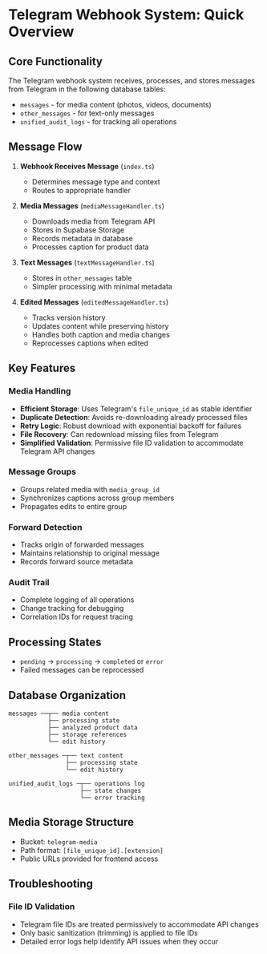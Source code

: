 
# Telegram Webhook System: Quick Overview

## Core Functionality

The Telegram webhook system receives, processes, and stores messages from Telegram in the following database tables:
- `messages` - for media content (photos, videos, documents)
- `other_messages` - for text-only messages
- `unified_audit_logs` - for tracking all operations

## Message Flow

1. **Webhook Receives Message** (`index.ts`)
   - Determines message type and context
   - Routes to appropriate handler

2. **Media Messages** (`mediaMessageHandler.ts`)
   - Downloads media from Telegram API
   - Stores in Supabase Storage
   - Records metadata in database
   - Processes caption for product data

3. **Text Messages** (`textMessageHandler.ts`)
   - Stores in `other_messages` table
   - Simpler processing with minimal metadata

4. **Edited Messages** (`editedMessageHandler.ts`)
   - Tracks version history
   - Updates content while preserving history
   - Handles both caption and media changes
   - Reprocesses captions when edited

## Key Features

### Media Handling
- **Efficient Storage**: Uses Telegram's `file_unique_id` as stable identifier
- **Duplicate Detection**: Avoids re-downloading already processed files
- **Retry Logic**: Robust download with exponential backoff for failures
- **File Recovery**: Can redownload missing files from Telegram
- **Simplified Validation**: Permissive file ID validation to accommodate Telegram API changes

### Message Groups
- Groups related media with `media_group_id`
- Synchronizes captions across group members
- Propagates edits to entire group

### Forward Detection
- Tracks origin of forwarded messages
- Maintains relationship to original message
- Records forward source metadata

### Audit Trail
- Complete logging of all operations
- Change tracking for debugging
- Correlation IDs for request tracing

## Processing States
- `pending` → `processing` → `completed` or `error`
- Failed messages can be reprocessed

## Database Organization

```
messages ──┬── media content
           ├── processing state
           ├── analyzed product data
           ├── storage references
           └── edit history

other_messages ─┬── text content
                ├── processing state
                └── edit history

unified_audit_logs ─┬── operations log
                    ├── state changes
                    └── error tracking
```

## Media Storage Structure
- Bucket: `telegram-media`
- Path format: `[file_unique_id].[extension]`
- Public URLs provided for frontend access

## Troubleshooting

### File ID Validation
- Telegram file IDs are treated permissively to accommodate API changes
- Only basic sanitization (trimming) is applied to file IDs
- Detailed error logs help identify API issues when they occur
